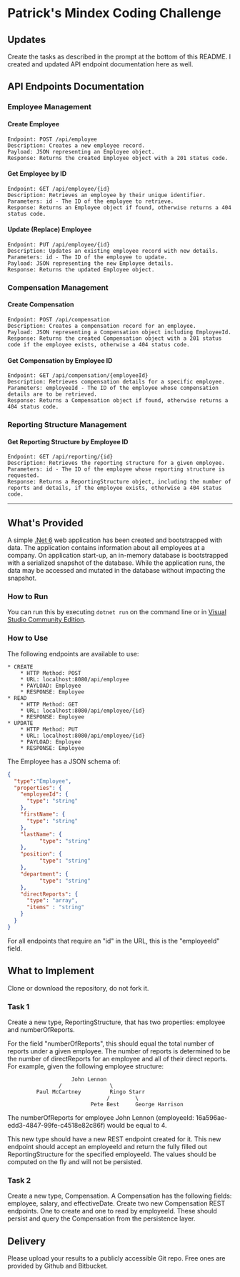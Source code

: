 # Patrick's Mindex Coding Challenge

## Updates

Create the tasks as described in the prompt at the bottom of this README. I created and updated API endpoint documentation here as well. 

## API Endpoints Documentation

### Employee Management
#### Create Employee

    Endpoint: POST /api/employee
    Description: Creates a new employee record.
    Payload: JSON representing an Employee object.
    Response: Returns the created Employee object with a 201 status code.

#### Get Employee by ID

    Endpoint: GET /api/employee/{id}
    Description: Retrieves an employee by their unique identifier.
    Parameters: id - The ID of the employee to retrieve.
    Response: Returns an Employee object if found, otherwise returns a 404 status code.

#### Update (Replace) Employee

    Endpoint: PUT /api/employee/{id}
    Description: Updates an existing employee record with new details.
    Parameters: id - The ID of the employee to update.
    Payload: JSON representing the new Employee details.
    Response: Returns the updated Employee object.

### Compensation Management
#### Create Compensation

    Endpoint: POST /api/compensation
    Description: Creates a compensation record for an employee.
    Payload: JSON representing a Compensation object including EmployeeId.
    Response: Returns the created Compensation object with a 201 status code if the employee exists, otherwise a 404 status code.

#### Get Compensation by Employee ID

    Endpoint: GET /api/compensation/{employeeId}
    Description: Retrieves compensation details for a specific employee.
    Parameters: employeeId - The ID of the employee whose compensation details are to be retrieved.
    Response: Returns a Compensation object if found, otherwise returns a 404 status code.

### Reporting Structure Management
#### Get Reporting Structure by Employee ID

    Endpoint: GET /api/reporting/{id}
    Description: Retrieves the reporting structure for a given employee.
    Parameters: id - The ID of the employee whose reporting structure is requested.
    Response: Returns a ReportingStructure object, including the number of reports and details, if the employee exists, otherwise a 404 status code.
--------
## What's Provided
A simple [.Net 6](https://dotnet.microsoft.com/en-us/download/dotnet/6.0) web application has been created and bootstrapped 
with data. The application contains information about all employees at a company. On application start-up, an in-memory 
database is bootstrapped with a serialized snapshot of the database. While the application runs, the data may be
accessed and mutated in the database without impacting the snapshot.

### How to Run
You can run this by executing `dotnet run` on the command line or in [Visual Studio Community Edition](https://www.visualstudio.com/downloads/).


### How to Use
The following endpoints are available to use:
```
* CREATE
    * HTTP Method: POST 
    * URL: localhost:8080/api/employee
    * PAYLOAD: Employee
    * RESPONSE: Employee
* READ
    * HTTP Method: GET 
    * URL: localhost:8080/api/employee/{id}
    * RESPONSE: Employee
* UPDATE
    * HTTP Method: PUT 
    * URL: localhost:8080/api/employee/{id}
    * PAYLOAD: Employee
    * RESPONSE: Employee
```
The Employee has a JSON schema of:
```json
{
  "type":"Employee",
  "properties": {
    "employeeId": {
      "type": "string"
    },
    "firstName": {
      "type": "string"
    },
    "lastName": {
          "type": "string"
    },
    "position": {
          "type": "string"
    },
    "department": {
          "type": "string"
    },
    "directReports": {
      "type": "array",
      "items" : "string"
    }
  }
}
```
For all endpoints that require an "id" in the URL, this is the "employeeId" field.

## What to Implement
Clone or download the repository, do not fork it.

### Task 1
Create a new type, ReportingStructure, that has two properties: employee and numberOfReports.

For the field "numberOfReports", this should equal the total number of reports under a given employee. The number of 
reports is determined to be the number of directReports for an employee and all of their direct reports. For example, 
given the following employee structure:
```
                    John Lennon
                /               \
         Paul McCartney         Ringo Starr
                               /        \
                          Pete Best     George Harrison
```
The numberOfReports for employee John Lennon (employeeId: 16a596ae-edd3-4847-99fe-c4518e82c86f) would be equal to 4. 

This new type should have a new REST endpoint created for it. This new endpoint should accept an employeeId and return 
the fully filled out ReportingStructure for the specified employeeId. The values should be computed on the fly and will 
not be persisted.

### Task 2
Create a new type, Compensation. A Compensation has the following fields: employee, salary, and effectiveDate. Create 
two new Compensation REST endpoints. One to create and one to read by employeeId. These should persist and query the 
Compensation from the persistence layer.

## Delivery
Please upload your results to a publicly accessible Git repo. Free ones are provided by Github and Bitbucket.
